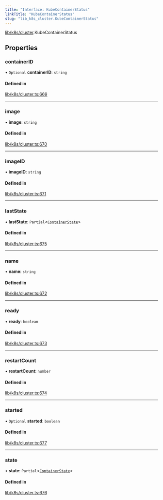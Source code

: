```yaml
---
title: "Interface: KubeContainerStatus"
linkTitle: "KubeContainerStatus"
slug: "lib_k8s_cluster.KubeContainerStatus"
---
```


[lib/k8s/cluster](../modules/lib_k8s_cluster.md).KubeContainerStatus

## Properties

### containerID

• `Optional` **containerID**: `string`

#### Defined in

[lib/k8s/cluster.ts:669](https://github.com/headlamp-k8s/headlamp/blob/840d05a1/frontend/src/lib/k8s/cluster.ts#L669)

___

### image

• **image**: `string`

#### Defined in

[lib/k8s/cluster.ts:670](https://github.com/headlamp-k8s/headlamp/blob/840d05a1/frontend/src/lib/k8s/cluster.ts#L670)

___

### imageID

• **imageID**: `string`

#### Defined in

[lib/k8s/cluster.ts:671](https://github.com/headlamp-k8s/headlamp/blob/840d05a1/frontend/src/lib/k8s/cluster.ts#L671)

___

### lastState

• **lastState**: `Partial`<[`ContainerState`](lib_k8s_cluster.ContainerState.md)\>

#### Defined in

[lib/k8s/cluster.ts:675](https://github.com/headlamp-k8s/headlamp/blob/840d05a1/frontend/src/lib/k8s/cluster.ts#L675)

___

### name

• **name**: `string`

#### Defined in

[lib/k8s/cluster.ts:672](https://github.com/headlamp-k8s/headlamp/blob/840d05a1/frontend/src/lib/k8s/cluster.ts#L672)

___

### ready

• **ready**: `boolean`

#### Defined in

[lib/k8s/cluster.ts:673](https://github.com/headlamp-k8s/headlamp/blob/840d05a1/frontend/src/lib/k8s/cluster.ts#L673)

___

### restartCount

• **restartCount**: `number`

#### Defined in

[lib/k8s/cluster.ts:674](https://github.com/headlamp-k8s/headlamp/blob/840d05a1/frontend/src/lib/k8s/cluster.ts#L674)

___

### started

• `Optional` **started**: `boolean`

#### Defined in

[lib/k8s/cluster.ts:677](https://github.com/headlamp-k8s/headlamp/blob/840d05a1/frontend/src/lib/k8s/cluster.ts#L677)

___

### state

• **state**: `Partial`<[`ContainerState`](lib_k8s_cluster.ContainerState.md)\>

#### Defined in

[lib/k8s/cluster.ts:676](https://github.com/headlamp-k8s/headlamp/blob/840d05a1/frontend/src/lib/k8s/cluster.ts#L676)
